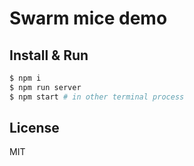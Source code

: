 # Swarm mice demo

## Install & Run
```bash
$ npm i
$ npm run server
$ npm start # in other terminal process
```

## License
MIT

